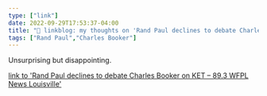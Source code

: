 ```yaml
---
type: ["link"]
date: 2022-09-29T17:53:37-04:00
title: "🔗 linkblog: my thoughts on 'Rand Paul declines to debate Charles Booker on KET – 89.3 WFPL News Louisville'"
tags: ["Rand Paul","Charles Booker"]
---
```

Unsurprising but disappointing.
 

[link to 'Rand Paul declines to debate Charles Booker on KET – 89.3 WFPL News Louisville'](https://wfpl.org/rand-paul-declines-to-debate-charles-booker-on-ket/)
